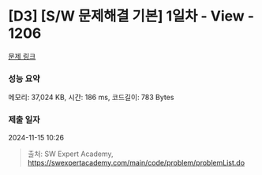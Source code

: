 # [D3] [S/W 문제해결 기본] 1일차 - View - 1206 

[문제 링크](https://swexpertacademy.com/main/code/problem/problemDetail.do?contestProbId=AV134DPqAA8CFAYh) 

### 성능 요약

메모리: 37,024 KB, 시간: 186 ms, 코드길이: 783 Bytes

### 제출 일자

2024-11-15 10:26



> 출처: SW Expert Academy, https://swexpertacademy.com/main/code/problem/problemList.do
